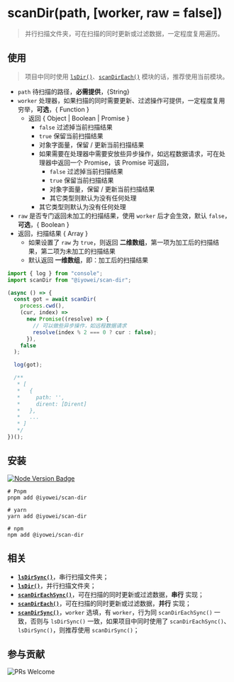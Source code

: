 [node version badge]: https://img.shields.io/badge/node.js-%3E%3D12.20.0-brightgreen?style=flat&logo=Node.js
[download node.js]: https://nodejs.org/en/download/
[prs welcome badge]: https://img.shields.io/badge/PRs-welcome-brightgreen.svg?style=flat
[lsdirsync]: https://github.com/iyowei/ls-dir-sync
[lsdir]: https://github.com/iyowei/ls-dir
[scandireachsync]: https://github.com/iyowei/scan-dir-sync
[scandireach]: https://github.com/iyowei/scan-dir-each
[scandirsync]: https://github.com/iyowei/scan-dir-sync
[scandir]: https://github.com/iyowei/scan-dir

# scanDir(path, [worker, raw = false])

> 并行扫描文件夹，可在扫描的同时更新或过滤数据，一定程度复用遍历。

## 使用

> 项目中同时使用 [`lsDir()`][lsdir]、[`scanDirEach()`][scandireach] 模块的话，推荐使用当前模块。

- `path` 待扫描的路径，**必需提供**，{String}
- `worker` 处理器，如果扫描的同时需要更新、过滤操作可提供，一定程度复用穷举，**可选**，{ Function }
  - 返回 { Object | Boolean | Promise }
    - `false` 过滤掉当前扫描结果
    - `true` 保留当前扫描结果
    - 对象字面量，保留 / 更新当前扫描结果
    - 如果需要在处理器中需要安放些异步操作，如远程数据请求，可在处理器中返回一个 Promise，该 Promise 可返回，
      - `false` 过滤掉当前扫描结果
      - `true` 保留当前扫描结果
      - 对象字面量，保留 / 更新当前扫描结果
      - 其它类型则默认为没有任何处理
    - 其它类型则默认为没有任何处理
- `raw` 是否专门返回未加工的扫描结果，使用 `worker` 后才会生效，默认 `false`，**可选**，{ Boolean }
- 返回，扫描结果 { Array }
  - 如果设置了 `raw` 为 `true`，则返回 **二维数组**，第一项为加工后的扫描结果，第二项为未加工的扫描结果
  - 默认返回 **一维数组**，即：加工后的扫描结果

```js
import { log } from "console";
import scanDir from "@iyowei/scan-dir";

(async () => {
  const got = await scanDir(
    process.cwd(),
    (cur, index) =>
      new Promise((resolve) => {
        // 可以做些异步操作，如远程数据请求
        resolve(index % 2 === 0 ? cur : false);
      }),
    false
  );

  log(got);

  /**
   * [
   *   {
   *     path: '',
   *     dirent: [Dirent]
   *   },
   *   ...
   * ]
   */
})();
```

## 安装

[![Node Version Badge][node version badge]][download node.js]

```shell
# Pnpm
pnpm add @iyowei/scan-dir

# yarn
yarn add @iyowei/scan-dir

# npm
npm add @iyowei/scan-dir
```

## 相关

- [**`lsDirSync()`**][lsdirsync]，串行扫描文件夹；
- [**`lsDir()`**][lsdir]，并行扫描文件夹；
- [**`scanDirEachSync()`**][scandireachsync]，可在扫描的同时更新或过滤数据，**串行** 实现；
- [**`scanDirEach()`**][scandireach]，可在扫描的同时更新或过滤数据，**并行** 实现；
- [**`scanDirSync()`**][scandirsync]，`worker` 选填，有 `worker`，行为同 `scanDirEachSync()` 一致，否则与 `lsDirSync()` 一致，如果项目中同时使用了 `scanDirEachSync()`、`lsDirSync()`，则推荐使用 `scanDirSync()`；

## 参与贡献

![PRs Welcome][prs welcome badge]
